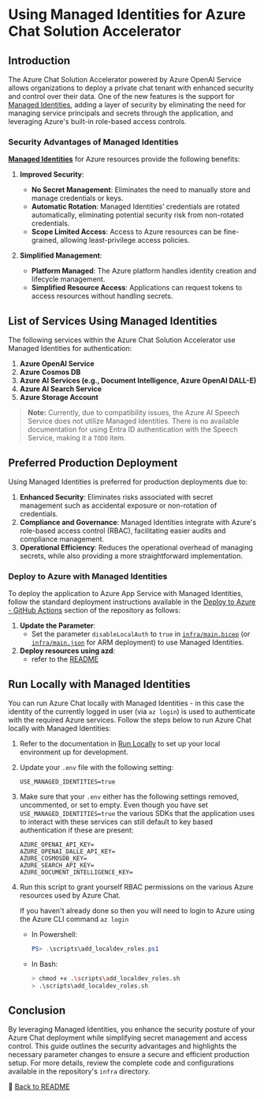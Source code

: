 # Using Managed Identities for Azure Chat Solution Accelerator

## Introduction

The Azure Chat Solution Accelerator powered by Azure OpenAI Service allows organizations to deploy a private chat tenant with enhanced security and control over their data. One of the new features is the support for [Managed Identities](https://learn.microsoft.com/en-us/entra/identity/managed-identities-azure-resources/overview), adding a layer of security by eliminating the need for managing service principals and secrets through the application, and leveraging Azure's built-in role-based access controls.

### Security Advantages of Managed Identities

[**Managed Identities**](https://learn.microsoft.com/en-us/entra/identity/managed-identities-azure-resources/overview) for Azure resources provide the following benefits:

1. **Improved Security**:

   - **No Secret Management**: Eliminates the need to manually store and manage credentials or keys.
   - **Automatic Rotation**: Managed Identities’ credentials are rotated automatically, eliminating potential security risk from non-rotated credentials.
   - **Scope Limited Access**: Access to Azure resources can be fine-grained, allowing least-privilege access policies.

2. **Simplified Management**:
   - **Platform Managed**: The Azure platform handles identity creation and lifecycle management.
   - **Simplified Resource Access**: Applications can request tokens to access resources without handling secrets.

## List of Services Using Managed Identities

The following services within the Azure Chat Solution Accelerator use Managed Identities for authentication:

1. **Azure OpenAI Service**
2. **Azure Cosmos DB**
3. **Azure AI Services (e.g., Document Intelligence, Azure OpenAI DALL-E)**
4. **Azure AI Search Service**
5. **Azure Storage Account**

> **Note:** Currently, due to compatibility issues, the Azure AI Speech Service does not utilize Managed Identities. There is no available documentation for using Entra ID authentication with the Speech Service, making it a `TODO` item.

## Preferred Production Deployment

Using Managed Identities is preferred for production deployments due to:

1. **Enhanced Security**: Eliminates risks associated with secret management such as accidental exposure or non-rotation of credentials.
2. **Compliance and Governance**: Managed Identities integrate with Azure's role-based access control (RBAC), facilitating easier audits and compliance management.
3. **Operational Efficiency**: Reduces the operational overhead of managing secrets, while also providing a more straightforward implementation.

### Deploy to Azure with Managed Identities

To deploy the application to Azure App Service with Managed Identities, follow the standard deployment instructions available in the [Deploy to Azure - GitHub Actions](https://github.com/microsoft/azurechat) section of the repository as follows:

1. **Update the Parameter**:
   - Set the parameter `disableLocalAuth` to `true` in [`infra/main.bicep`](/infra/main.bicep) (or [`infra/main.json`](/infra/main.json) for ARM deployment) to use Managed Identities.
2. **Deploy resources using azd**:
   - refer to the [README](../README.md)

## Run Locally with Managed Identities
   
You can run Azure Chat locally with Managed Identities  - in this case the identity of the currently logged in user (via `az login`) is used to authenticate with the required Azure services. Follow the steps below to run Azure Chat locally with Managed Identities:

1. Refer to the documentation in [Run Locally](2-run-locally.md) to set up your local environment up for development.
1. Update your `.env` file with the following setting:
   ```
   USE_MANAGED_IDENTITIES=true
   ```
1. Make sure that your `.env` either has the following settings removed, uncommented, or set to empty. Even though you have set `USE_MANAGED_IDENTITIES=true` the various SDKs that the application uses to interact with these services can still default to key based authentication if these are present:
   ```
   AZURE_OPENAI_API_KEY=
   AZURE_OPENAI_DALLE_API_KEY=
   AZURE_COSMOSDB_KEY=
   AZURE_SEARCH_API_KEY=
   AZURE_DOCUMENT_INTELLIGENCE_KEY=
   ```
1. Run this script to grant yourself RBAC permissions on the various Azure resources used by Azure Chat. 

   If you haven't already done so then you will need to login to Azure using the Azure CLI command `az login`
   - In Powershell:
     ```powershell
     PS> .\scripts\add_localdev_roles.ps1
     ```
   - In Bash:
     ```bash
     > chmod +x .\scripts\add_localdev_roles.sh
     > .\scripts\add_localdev_roles.sh
     ```
    

## Conclusion

By leveraging Managed Identities, you enhance the security posture of your Azure Chat deployment while simplifying secret management and access control. This guide outlines the security advantages and highlights the necessary parameter changes to ensure a secure and efficient production setup. For more details, review the complete code and configurations available in the repository's `infra` directory.

🏁 [Back to README](../README.md)
